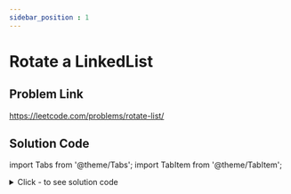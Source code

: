 ```yaml
---
sidebar_position : 1
---
```


# Rotate a LinkedList

## Problem Link
https://leetcode.com/problems/rotate-list/

## Solution Code

import Tabs from '@theme/Tabs';
import TabItem from '@theme/TabItem';

<details><summary>Click - to see solution code</summary>

<Tabs>
<TabItem value="cpp" label="C++">

```cpp
class Solution {
   public:
    ListNode* rotateRight(ListNode* head, int k) {
        ListNode* temp = head;
        if (!head) return head;
        int n = 1;
        while (temp->next) {
            n++;
            temp = temp->next;
        }
        if (k % n == 0) return head;
        k = k % n;
        temp->next = head;
        temp = head;
        int cnt = 1;
        while (cnt < n - k) {
            cnt++;
            temp = temp->next;
        }
        ListNode* newhead = temp->next;
        temp->next = NULL;
        return newhead;
    }
};
```
</TabItem>
</Tabs>

</details>
